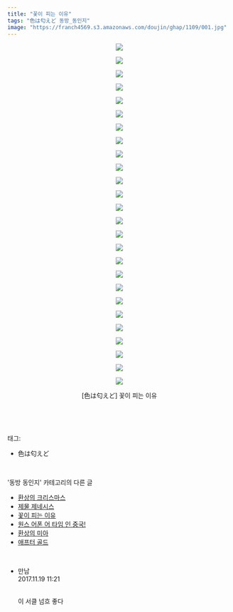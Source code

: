 ```yaml
---
title: "꽃이 피는 이유"
tags: "色は匂えど 동방_동인지"
image: "https://franch4569.s3.amazonaws.com/doujin/ghap/1109/001.jpg"
---
```

<div class="article">
<p style="text-align: center; clear: none; float: none;"><img src="{{ site.imgserver2 }}/ghap/1109/001.jpg"/></p>
<p style="text-align: center; clear: none; float: none;"><img src="{{ site.imgserver2 }}/ghap/1109/002.jpg"/></p>
<p style="text-align: center; clear: none; float: none;"><img src="{{ site.imgserver2 }}/ghap/1109/003.jpg"/></p>
<p style="text-align: center; clear: none; float: none;"><img src="{{ site.imgserver2 }}/ghap/1109/004.jpg"/></p>
<p style="text-align: center; clear: none; float: none;"><img src="{{ site.imgserver2 }}/ghap/1109/005.jpg"/></p>
<p style="text-align: center; clear: none; float: none;"><img src="{{ site.imgserver2 }}/ghap/1109/006.jpg"/></p>
<p style="text-align: center; clear: none; float: none;"><img src="{{ site.imgserver2 }}/ghap/1109/007.jpg"/></p>
<p style="text-align: center; clear: none; float: none;"><img src="{{ site.imgserver2 }}/ghap/1109/008.jpg"/></p>
<p style="text-align: center; clear: none; float: none;"><img src="{{ site.imgserver2 }}/ghap/1109/009.jpg"/></p>
<p style="text-align: center; clear: none; float: none;"><img src="{{ site.imgserver2 }}/ghap/1109/010.jpg"/></p>
<p style="text-align: center; clear: none; float: none;"><img src="{{ site.imgserver2 }}/ghap/1109/011.jpg"/></p>
<p style="text-align: center; clear: none; float: none;"><img src="{{ site.imgserver2 }}/ghap/1109/012.jpg"/></p>
<p style="text-align: center; clear: none; float: none;"><img src="{{ site.imgserver2 }}/ghap/1109/013.jpg"/></p>
<p style="text-align: center; clear: none; float: none;"><img src="{{ site.imgserver2 }}/ghap/1109/014.jpg"/></p>
<p style="text-align: center; clear: none; float: none;"><img src="{{ site.imgserver2 }}/ghap/1109/015.jpg"/></p>
<p style="text-align: center; clear: none; float: none;"><img src="{{ site.imgserver2 }}/ghap/1109/016.jpg"/></p>
<p style="text-align: center; clear: none; float: none;"><img src="{{ site.imgserver2 }}/ghap/1109/017.jpg"/></p>
<p style="text-align: center; clear: none; float: none;"><img src="{{ site.imgserver2 }}/ghap/1109/018.jpg"/></p>
<p style="text-align: center; clear: none; float: none;"><img src="{{ site.imgserver2 }}/ghap/1109/019.jpg"/></p>
<p style="text-align: center; clear: none; float: none;"><img src="{{ site.imgserver2 }}/ghap/1109/020.jpg"/></p>
<p style="text-align: center; clear: none; float: none;"><img src="{{ site.imgserver2 }}/ghap/1109/021.jpg"/></p>
<p style="text-align: center; clear: none; float: none;"><img src="{{ site.imgserver2 }}/ghap/1109/022.jpg"/></p>
<p style="text-align: center; clear: none; float: none;"><img src="{{ site.imgserver2 }}/ghap/1109/023.jpg"/></p>
<p style="text-align: center; clear: none; float: none;"><img src="{{ site.imgserver2 }}/ghap/1109/024.jpg"/></p>
<p style="text-align: center; clear: none; float: none;"><img src="{{ site.imgserver2 }}/ghap/1109/025.jpg"/></p>
<p style="text-align: center; clear: none; float: none;"><img src="{{ site.imgserver2 }}/ghap/1109/026.jpg"/></p>
<p style="text-align: center; clear: none; float: none;">[色は匂えど] 꽃이 피는 이유</p>
<p><br/></p>
</div><br/>
<div class="tagTrail">
<p>태그: </p>
<ul>
<li>色は匂えど</li>
</ul>
</div><br/>
<div class="another">
<p>'동방 동인지' 카테고리의 다른 글</p>
<ul>
<li><a href="/ghap_1113">환상의 크리스마스</a></li>
<li><a href="/ghap_1111">제물 제네시스</a></li>
<li><a href="/ghap_1109">꽃이 피는 이유</a></li>
<li><a href="/ghap_1108">원스 어폰 어 타임 인 중국!</a></li>
<li><a href="/ghap_1107">환상의 미아</a></li>
<li><a href="/ghap_1106">애프터 골드</a></li>
</ul>
</div><br/>
<div class="cb_module cb_fluid">
<div class="cb_wrt cb_profile">
<div class="comment">
<ul>
<li class="cb_thumb_off" id="comment15132456">
<div class="cb_comment_area">
<div class="cb_info_area">
<div class="cb_section">
<span class="cb_nick_name">만남</span>
</div>
<div class="cb_section">
<span class="cb_date">2017.11.19 11:21 </span>
</div>
</div>
<div class="cb_dsc_comment">
<p class="cb_dsc">
<br/>
이 서클 넘흐 좋다
										</p>
</div>
</div></li>
</ul>
</div>
</div><!-- commentList close -->
</div><br/>
